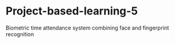 # Project-based-learning-5
Biometric time attendance system combining face and fingerprint recognition
